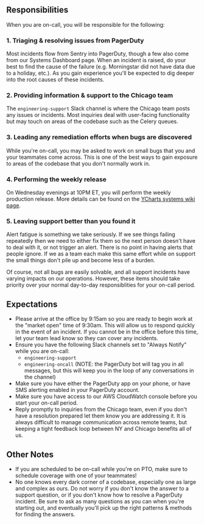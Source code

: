 ## Responsibilities
When you are on-call, you will be responsible for the following:

### 1. Triaging & resolving issues from PagerDuty
Most incidents flow from Sentry into PagerDuty, though a few also come from our Systems Dashboard page. When an incident is raised, do your best to find the cause of the failure (e.g. Morningstar did not have data due to a holiday, etc.). As you gain experience you'll be expected to dig deeper into the root causes of these incidents.

### 2. Providing information & support to the Chicago team
The `engineering-support` Slack channel is where the Chicago team posts any issues or incidents. Most inquiries deal with user-facing functionality but may touch on areas of the codebase such as the Celery queues.

### 3. Leading any remediation efforts when bugs are discovered
While you're on-call, you may be asked to work on small bugs that you and your teammates come across. This is one of the best ways to gain exposure to areas of the codebase that you don't normally work in.

### 4. Performing the weekly release
On Wednesday evenings at 10PM ET, you will perform the weekly production release. More details can be found on the [YCharts systems wiki page](https://github.com/ycharts/ycharts_systems/wiki/Deploy-and-Hotfix).

### 5. Leaving support better than you found it
Alert fatigue is something we take seriously. If we see things failing repeatedly then we need to either fix them so the next person doesn't have to deal with it, or not trigger an alert. There is no point in having alerts that people ignore. If we as a team each make this same effort while on support the small things don't pile up and become less of a burden. 

Of course, not all bugs are easily solvable, and all support incidents have varying impacts on our operations. However, these items should take priority over your normal day-to-day responsiblities for your on-call period.

## Expectations
* Please arrive at the office by 9:15am so you are ready to begin work at the "market open" time of 9:30am. This will allow us to respond quickly in the event of an incident. If you cannot be in the office before this time, let your team lead know so they can cover any incidents.
* Ensure you have the following Slack channels set to "Always Notify" while you are on-call:
    * `engineering-support`
    * `engineering-oncall` (NOTE: the PagerDuty bot will tag you in all messages, but this will keep you in the loop of any conversations in the channel)
* Make sure you have either the PagerDuty app on your phone, or have SMS alerting enabled in your PagerDuty account.
* Make sure you have access to our AWS CloudWatch console before you start your on-call period.
* Reply promptly to inquiries from the Chicago team, even if you don't have a resolution prepared let them know you are addressing it. It is always difficult to manage communication across remote teams, but keeping a tight feedback loop between NY and Chicago benefits all of us.

## Other Notes
* If you are scheduled to be on-call while you're on PTO, make sure to schedule coverage with one of your teammates!
* No one knows every dark corner of a codebase, especially one as large and complex as ours. Do not worry if you don't know the answer to a support question, or if you don't know how to resolve a PagerDuty incident. Be sure to ask as many questions as you can when you're starting out, and eventually you'll pick up the right patterns & methods for finding the answers.